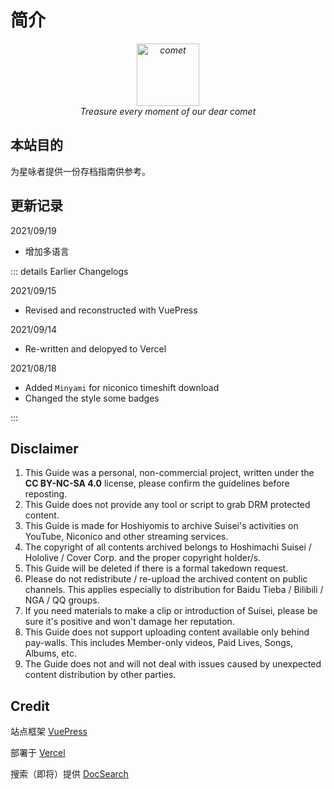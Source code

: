 # 简介

<p style="text-align:center; font-style:italic">
    <a href="https://www.youtube.com/channel/UC5CwaMl1eIgY8h02uZw7u8A" target="_blank" rel="noopener noreferrer"><img src="/cover.png" width="100rem" height="100rem" alt="comet"></a>
    <br>
    Treasure every moment of our dear comet
</p>

## 本站目的

为星咏者提供一份存档指南供参考。

## 更新记录

2021/09/19

- 增加多语言

::: details Earlier Changelogs

2021/09/15
- Revised and reconstructed with VuePress

2021/09/14
- Re-written and delopyed to Vercel

2021/08/18
- Added `Minyami` for niconico timeshift download
- Changed the style some badges

:::

## Disclaimer

1. This Guide was a personal, non-commercial project, written under the **CC BY-NC-SA 4.0** license, please confirm the guidelines before reposting.
2. This Guide does not provide any tool or script to grab DRM protected content.
3. This Guide is made for Hoshiyomis to archive Suisei's activities on YouTube, Niconico and other streaming services.
4. The copyright of all contents archived belongs to Hoshimachi Suisei / Hololive / Cover Corp. and the proper copyright holder/s.
5. This Guide will be deleted if there is a formal takedown request.
6. Please do not redistribute / re-upload the archived content on public channels. This applies especially to distribution for Baidu Tieba / Bilibili / NGA / QQ groups.
7. If you need materials to make a clip or introduction of Suisei, please be sure it's positive and won't damage her reputation.
8. This Guide does not support uploading content available only behind pay-walls. This includes Member-only videos, Paid Lives, Songs, Albums, etc.
9. The Guide does not and will not deal with issues caused by unexpected content distribution by other parties.

## Credit

站点框架 [VuePress](https://vuepress.vuejs.org/)

部署于 [Vercel](http://vercel.com/)

搜索（即将）提供 [DocSearch](https://docsearch.algolia.com/)

